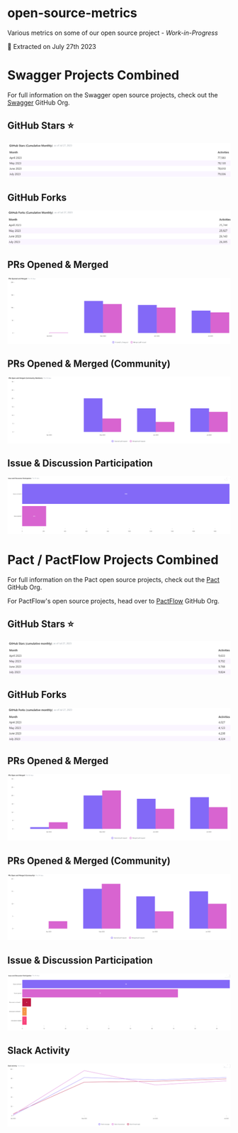 # open-source-metrics
Various metrics on some of our open source project - _Work-in-Progress_

📅 Extracted on July 27th 2023

# Swagger Projects Combined

For full information on the Swagger open source projects, check out the [Swagger](https://github.com/swagger-api) GitHub Org.

## GitHub Stars ⭐

![GitHub Stars](./images/swagger/GitHub-Stars.png)

## GitHub Forks 

![GitHub Forks](./images/swagger/GitHub-Forks.png)

## PRs Opened & Merged

![GitHub PRs](./images/swagger/PRs-Opened-Merged.png)

## PRs Opened & Merged (Community)

![GitHub PRs Community](./images/swagger/PRs-Opened-Merged-Community.png)

## Issue & Discussion Participation

![GitHub Issues or Discussions](./images/swagger/Issue-Participation.png)




# Pact / PactFlow Projects Combined

For full information on the Pact open source projects, check out the [Pact](https://github.com/pact-foundation) GitHub Org. 

For PactFlow's open source projects, head over to [PactFlow](https://github.com/pactflow) GitHub Org.

## GitHub Stars ⭐

![GitHub Stars](./images/pact-pactflow/GitHub-Stars.png)

## GitHub Forks 

![GitHub Forks](./images/pact-pactflow/GitHub-Forks.png)

## PRs Opened & Merged

![GitHub PRs](./images/pact-pactflow/PRs-Opened-Merged.png)

## PRs Opened & Merged (Community)

![GitHub PRs Community](./images/pact-pactflow/PRs-Opened-Merged-Community.png)

## Issue & Discussion Participation

![GitHub Issues or Discussions](./images/pact-pactflow/Issue-Participation.png)

## Slack Activity
![Slack Activity](./images/pact-pactflow/Slack-Activity.png)
